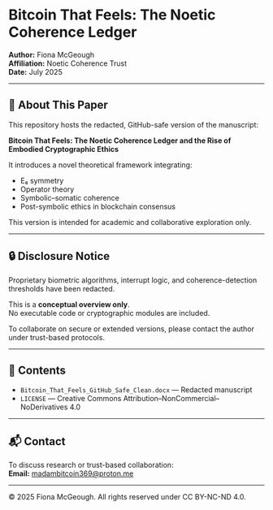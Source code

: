 # Bitcoin That Feels: The Noetic Coherence Ledger

**Author:** Fiona McGeough  
**Affiliation:** Noetic Coherence Trust  
**Date:** July 2025

---

## 📜 About This Paper

This repository hosts the redacted, GitHub-safe version of the manuscript:

**Bitcoin That Feels: The Noetic Coherence Ledger and the Rise of Embodied Cryptographic Ethics**

It introduces a novel theoretical framework integrating:
- E₈ symmetry
- Operator theory
- Symbolic–somatic coherence
- Post-symbolic ethics in blockchain consensus

This version is intended for academic and collaborative exploration only.

---

## 🔒 Disclosure Notice

Proprietary biometric algorithms, interrupt logic, and coherence-detection thresholds have been redacted.

This is a **conceptual overview only**.  
No executable code or cryptographic modules are included.

To collaborate on secure or extended versions, please contact the author under trust-based protocols.

---

## 📁 Contents

- `Bitcoin_That_Feels_GitHub_Safe_Clean.docx` — Redacted manuscript  
- `LICENSE` — Creative Commons Attribution–NonCommercial–NoDerivatives 4.0

---

## 📬 Contact

To discuss research or trust-based collaboration:  
**Email:** madambitcoin369@proton.me  


---

© 2025 Fiona McGeough. All rights reserved under CC BY-NC-ND 4.0.
